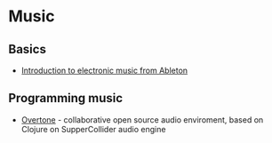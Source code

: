 # Music

## Basics

* [Introduction to electronic music from Ableton](https://learningmusic.ableton.com/)

## Programming music

* [Overtone](http://overtone.github.io) - collaborative open source audio enviroment, based on Clojure on SupperCollider audio engine

